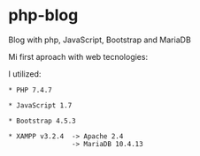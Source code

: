 # php-blog
Blog with php, JavaScript, Bootstrap and MariaDB

Mi first aproach with web tecnologies:

I utilized:  

	* PHP 7.4.7
        
	* JavaScript 1.7
        
	* Bootstrap 4.5.3
        
	* XAMPP v3.2.4  -> Apache 2.4
                    -> MariaDB 10.4.13
